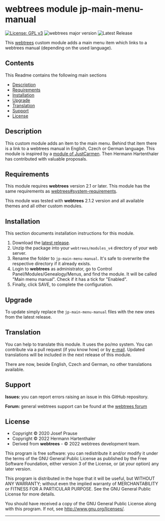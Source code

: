 
# webtrees module jp-main-menu-manual

[![License: GPL v3](https://img.shields.io/badge/License-GPL%20v3-blue.svg)](http://www.gnu.org/licenses/gpl-3.0)
![webtrees major version](https://img.shields.io/badge/webtrees-v2.1.x-green)
![Latest Release](https://img.shields.io/github/v/release/jpretired/jp-main-menu-manual)

This [webtrees](https://www.webtrees.net/) custom module adds
a main menu item which links to a webtrees manual
(depending on the used language).

## Contents
This Readme contains the following main sections

* [Description](#description)
* [Requirements](#requirements)
* [Installation](#installation)
* [Upgrade](#upgrade)
* [Translation](#translation)
* [Support](#support)
* [License](#license)

<a name="description"></a>
## Description

This custom module adds an item to the main menu.
Behind that item there is a link to a webtrees manual in English, Czech or German language.
This module is inspired by a [module of JustCarmen](https://github.com/JustCarmen/webtrees-simple-menu).
Then Hermann Hartenthaler has contributed with valuable proposals.

<a name="requirements"></a>
## Requirements

This module requires **webtrees** version 2.1 or later.
This module has the same requirements as [webtrees#system-requirements](https://github.com/fisharebest/webtrees#system-requirements).

This module was tested with **webtrees** 2.1.2 version and all available themes and all other custom modules.

<a name="installation"></a>
## Installation

This section documents installation instructions for this module.

1. Download the [latest release](https://github.com/jpretired/jp-main-menu-manual/releases/latest).
2. Unzip the package into your `webtrees/modules_v4` directory of your web server.
3. Rename the folder to `jp-main-menu-manual`. It's safe to overwrite the respective directory if it already exists.
4. Login to **webtrees** as administrator, go to <span class="pointer">Control Panel/Modules/Genealogy/Menus</span>,
   and find the module. It will be called "Main menu manual". Check if it has a tick for "Enabled".
5. Finally, click SAVE, to complete the configuration.

<a name="upgrade"></a>
## Upgrade

To update simply replace the `jp-main-menu-manual`
files with the new ones from the latest release.

<a name="translation"></a>
## Translation

You can help to translate this module.
It uses the po/mo system.
You can contribute via a pull request (if you know how) or by [e-mail](mailto:josef.prause@gmail.com).
Updated translations will be included in the next release of this module.

There are now, beside English, Czech and German, no other translations available.


<a name="support"></a>
## Support

<span style="font-weight: bold;">Issues: </span>you can report errors raising an issue in this GitHub repository.

<span style="font-weight: bold;">Forum: </span>general webtrees support can be found at the [webtrees forum](http://www.webtrees.net/)

<a name="license"></a>
## License

* Copyright © 2020 Josef Prause 
* Copyright © 2022 Hermann Hartenthaler
* Derived from **webtrees** - © 2022 webtrees development team.

This program is free software: you can redistribute it and/or modify
it under the terms of the GNU General Public License as published by
the Free Software Foundation, either version 3 of the License, or
(at your option) any later version.

This program is distributed in the hope that it will be useful,
but WITHOUT ANY WARRANTY; without even the implied warranty of
MERCHANTABILITY or FITNESS FOR A PARTICULAR PURPOSE. See the
GNU General Public License for more details.

You should have received a copy of the GNU General Public License
along with this program. If not, see <http://www.gnu.org/licenses/>.

* * *
